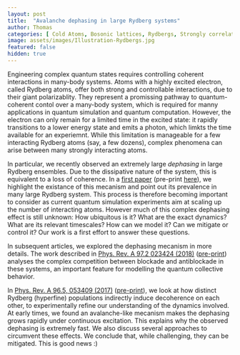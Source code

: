 ```yaml
---
layout: post
title:  "Avalanche dephasing in large Rydberg systems"
author: Thomas
categories: [ Cold Atoms, Bosonic lattices, Rydbergs, Strongly correlated systems ]
image: assets/images/Illustration-Rydbergs.jpg
featured: false
hidden: true
---
```


Engineering complex quantum states requires controlling coherent interactions in many-body systems. Atoms with a highly excited electron, called Rydberg atoms, offer both strong and controllable interactions, due to their giant polarizablity.
They represent a promissing pathway to quantum-coherent contol over a many-body system, which is required for manny applications in quantum simulation and quantum computation. 
However, the electron can only remain for a limited time in the excited state: it rapidly transitions to a lower energy state and emits a photon, which limkts the time available for an experiemnt.
While this limitation is manageable for a few interacting Rydberg atoms (say, a few dozens), complex phenomena can arise between many strongly interacting atoms.

In particular, we recently observed an extremely large *dephasing* in large Rydberg ensembles. Due to the dissipative nature of the system, this is equivalent to a loss of coherence. 
In a [first paper](https://journals.aps.org/pra/abstract/10.1103/PhysRevA.97.023424) (pre-print [here](https://arxiv.org/pdf/1510.08710.pdf)), we highlight the existance of this mecanism and point out its prevalence in many large Rydberg system. 
This process is therefore becoming important to consider as current quantum simulation experiments aim at scaling up the number of interacting atoms. 
However much of this complex dephasing effect is still unknown: How ubiquitous is it? What are the exact dynamics? What are its relevant timescales? How can we model it? Can we mitigate or control it? 
Our work is a first effort to answer these questions.

In subsequent articles, we explored the dephasing mecanism in more details. The work described in [Phys. Rev. A 97.2 023424 (2018)](https://journals.aps.org/pra/abstract/10.1103/PhysRevA.97.023424) ([pre-print](https://arxiv.org/pdf/1710.01752.pdf)) analyses the complex competition between blockade and antiblockade in these systems, an important feature for modelling the quantum collective behavior. 

In [Phys. Rev. A 96.5, 053409 (2017)](https://journals.aps.org/pra/abstract/10.1103/PhysRevA.96.053409) ([pre-print](https://arxiv.org/pdf/1709.02460.pdf)), we look at how distinct Rydberg (hyperfine) populations indirectly induce decoherence on each other, to experimentally refine our understanding of the dynamics involved.
At early times, we found an avalanche-like mecanism makes the dephasing grows rapidly under continuous excitation. This explains why the observed dephasing is extremely fast. 
We also discuss several approaches to circumvent these effects. We conclude that, while challenging, they can be mitigated. This is good news :)
 
